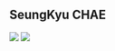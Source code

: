 ## SeungKyu CHAE
<img src="https://github-readme-stats.vercel.app/api?username=csk6314&show_icons=true&count_private=true&theme=dark" />
<a href="https://hits.seeyoufarm.com"><img src="https://hits.seeyoufarm.com/api/count/incr/badge.svg?url=https%3A%2F%2Fgithub.com%2Fcsk6314&count_bg=%231F2743&title_bg=%232D2D2D&icon=&icon_color=%23E7E7E7&title=today&edge_flat=false"/></a>
